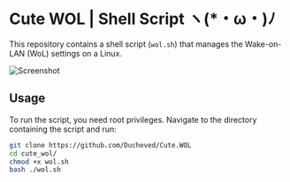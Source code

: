 # Cute WOL | Shell Script ヽ(*・ω・)ﾉ

This repository contains a shell script (`wol.sh`) that manages the Wake-on-LAN (WoL) settings on a Linux.  

![Screenshot](https://s3.timeweb.cloud/20d1be9e-3ff922d8-1ca4-4144-be5a-07579a3f953e/github/moe.png)

## Usage

To run the script, you need root privileges. Navigate to the directory containing the script and run:

```bash
git clone https://github.com/Ducheved/Cute.WOL
cd cute_wol/
chmod +x wol.sh
bash ./wol.sh
